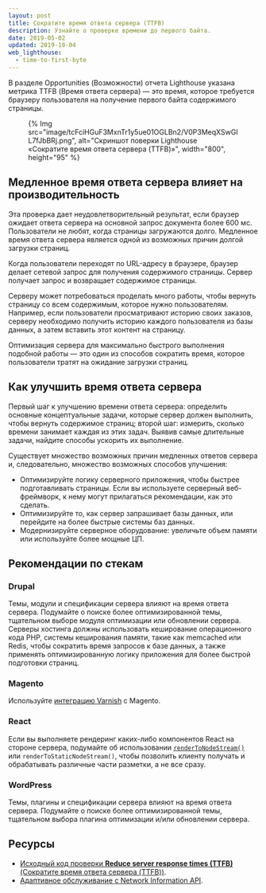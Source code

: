 ```yaml
---
layout: post
title: Сократите время ответа сервера (TTFB)
description: Узнайте о проверке времени до первого байта.
date: 2019-05-02
updated: 2019-10-04
web_lighthouse:
  - time-to-first-byte
---
```


В разделе Opportunities (Возможности) отчета Lighthouse указана метрика TTFB (Время ответа сервера) — это время, которое требуется браузеру пользователя на получение первого байта содержимого страницы.

<figure>{% Img src="image/tcFciHGuF3MxnTr1y5ue01OGLBn2/V0P3MeqXSwGIL7fJbBRj.png", alt="Скриншот поверки Lighthouse «Сократите время ответа сервера (TTFB)»", width="800", height="95" %}</figure>

## Медленное время ответа сервера влияет на производительность

Эта проверка дает неудовлетворительный результат, если браузер ожидает ответа сервера на основной запрос документа более 600 мс. Пользователи не любят, когда страницы загружаются долго. Медленное время ответа сервера является одной из возможных причин долгой загрузки страниц.

Когда пользователи переходят по URL-адресу в браузере, браузер делает сетевой запрос для получения содержимого страницы. Сервер получает запрос и возвращает содержимое страницы.

Серверу может потребоваться проделать много работы, чтобы вернуть страницу со всем содержимым, которое нужно пользователям. Например, если пользователи просматривают историю своих заказов, серверу необходимо получить историю каждого пользователя из базы данных, а затем вставить этот контент на страницу.

Оптимизация сервера для максимально быстрого выполнения подобной работы — это один из способов сократить время, которое пользователи тратят на ожидание загрузки страниц.

## Как улучшить время ответа сервера

Первый шаг к улучшению времени ответа сервера: определить основные концептуальные задачи, которые сервер должен выполнить, чтобы вернуть содержимое страниц; второй шаг: измерить, сколько времени занимает каждая из этих задач. Выявив самые длительные задачи, найдите способы ускорить их выполнение.

Существует множество возможных причин медленных ответов сервера и, следовательно, множество возможных способов улучшения:

- Оптимизируйте логику серверного приложения, чтобы быстрее подготавливать страницы. Если вы используете серверный веб-фреймворк, к нему могут прилагаться рекомендации, как это сделать.
- Оптимизируйте то, как сервер запрашивает базы данных, или перейдите на более быстрые системы баз данных.
- Модернизируйте серверное оборудование: увеличьте объем памяти или используйте более мощные ЦП.

## Рекомендации по стекам

### Drupal

Темы, модули и спецификации сервера влияют на время ответа сервера. Подумайте о поиске более оптимизированной темы, тщательном выборе модуля оптимизации или обновлении сервера. Серверы хостинга должны использовать кеширование операционного кода PHP, системы кеширования памяти, такие как memcached или Redis, чтобы сократить время запросов к базе данных, а также применять  оптимизированную логику приложения для более быстрой подготовки страниц.

### Magento

Используйте [интеграцию Varnish](https://devdocs.magento.com/guides/v2.3/config-guide/varnish/config-varnish.html) с Magento.

### React

Если вы выполняете рендеринг каких-либо компонентов React на стороне сервера, подумайте об использовании [`renderToNodeStream()`](https://reactjs.org/docs/react-dom-server.html#rendertonodestream) или `renderToStaticNodeStream()`, чтобы позволить клиенту получать и обрабатывать различные части разметки, а не все сразу.

### WordPress

Темы, плагины и спецификации сервера влияют на время ответа сервера. Подумайте о поиске более оптимизированной темы, тщательном выбора плагина оптимизации и/или обновлении сервера.

## Ресурсы

- [Исходный код проверки **Reduce server response times (TTFB)** (Сократите время ответа сервера (TTFB))](https://github.com/GoogleChrome/lighthouse/blob/master/lighthouse-core/audits/server-response-time.js).
- [Адаптивное обслуживание с Network Information API](/adaptive-serving-based-on-network-quality).
